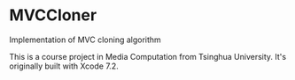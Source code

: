 # MVCCloner
Implementation of MVC cloning algorithm

This is a course project in Media Computation from Tsinghua University. It's originally built with Xcode 7.2. 
